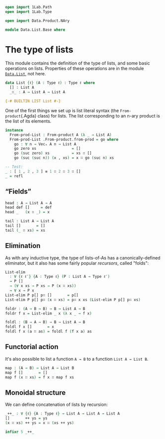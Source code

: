 ```agda
open import 1Lab.Path
open import 1Lab.Type

open import Data.Product.NAry

module Data.List.Base where
```

# The type of lists

This module contains the definition of the type of lists, and some basic
operations on lists. Properties of these operations are in the module
[`Data.List`], not here.

[`Data.List`]: Data.List.html

<!--
```agda
private variable
  ℓ : Level
  A B : Type ℓ

infixr 20 _∷_
```
-->

```agda
data List {ℓ} (A : Type ℓ) : Type ℓ where
  [] : List A
  _∷_ : A → List A → List A

{-# BUILTIN LIST List #-}
```

One of the first things we set up is list literal syntax (the
`From-product`{.Agda} class) for lists. The list corresponding to an
n-ary product is the list of its elements.

```agda
instance
  From-prod-List : From-product A (λ _ → List A)
  From-prod-List .From-product.from-prod = go where
    go : ∀ n → Vecₓ A n → List A
    go zero xs                = []
    go (suc zero) xs          = xs ∷ []
    go (suc (suc n)) (x , xs) = x ∷ go (suc n) xs

-- Test:
_ : [ 1 , 2 , 3 ] ≡ 1 ∷ 2 ∷ 3 ∷ []
_ = refl
```

## “Fields”

```agda
head : A → List A → A
head def []     = def
head _   (x ∷ _) = x

tail : List A → List A
tail []       = []
tail (_ ∷ xs) = xs
```

## Elimination

As with any inductive type, the type of lists-of-As has a
canonically-defined eliminator, but it also has some fairly popular
_recursors_, called "folds":

```agda
List-elim
  : ∀ {ℓ ℓ′} {A : Type ℓ} (P : List A → Type ℓ′)
  → P []
  → (∀ x xs → P xs → P (x ∷ xs))
  → ∀ x → P x
List-elim P p[] p∷ []       = p[]
List-elim P p[] p∷ (x ∷ xs) = p∷ x xs (List-elim P p[] p∷ xs)

foldr : (A → B → B) → B → List A → B
foldr f x = List-elim _ x (λ x _ → f x)

foldl : (B → A → B) → B → List A → B
foldl f x []       = x
foldl f x (a ∷ as) = foldl f (f x a) as
```

## Functorial action

It's also possible to list a function `A → B` to a function `List A →
List B`.

```agda
map : (A → B) → List A → List B
map f []       = []
map f (x ∷ xs) = f x ∷ map f xs
```

## Monoidal structure

We can define concatenation of lists by recursion:

```agda
_++_ : ∀ {ℓ} {A : Type ℓ} → List A → List A → List A
[]       ++ ys = ys
(x ∷ xs) ++ ys = x ∷ (xs ++ ys)

infixr 5 _++_
```

